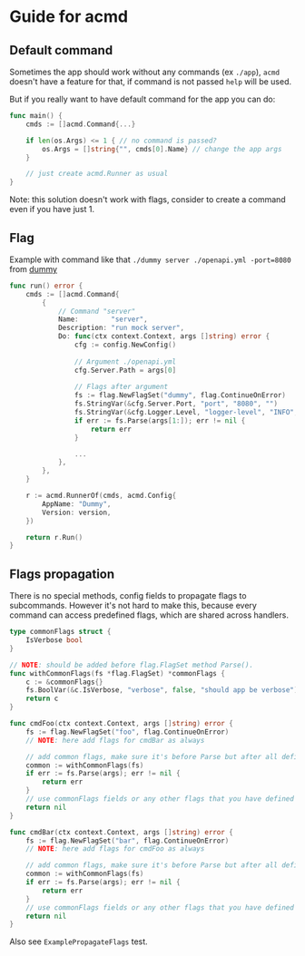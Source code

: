# Guide for acmd

## Default command

Sometimes the app should work without any commands (ex `./app`), `acmd` doesn't have a feature for that, if command is not passed `help` will be used.

But if you really want to have default command for the app you can do:

```go
func main() {
	cmds := []acmd.Command{...}

	if len(os.Args) <= 1 { // no command is passed?
	    os.Args = []string{"", cmds[0].Name} // change the app args
	}

	// just create acmd.Runner as usual
}
```

Note: this solution doesn't work with flags, consider to create a command even if you have just 1.

## Flag

Example with command like that `./dummy server ./openapi.yml -port=8080` from [dummy](https://github.com/neotoolkit/dummy/blob/main/cmd/dummy/main.go)

```go
func run() error {
	cmds := []acmd.Command{
		{
			// Command "server"
			Name:        "server",
			Description: "run mock server",
			Do: func(ctx context.Context, args []string) error {
				cfg := config.NewConfig()
                
				// Argument ./openapi.yml
				cfg.Server.Path = args[0]
                
				// Flags after argument
				fs := flag.NewFlagSet("dummy", flag.ContinueOnError)
				fs.StringVar(&cfg.Server.Port, "port", "8080", "")
				fs.StringVar(&cfg.Logger.Level, "logger-level", "INFO", "")
				if err := fs.Parse(args[1:]); err != nil {
					return err
				}

				...
			},
		},
	}

	r := acmd.RunnerOf(cmds, acmd.Config{
		AppName: "Dummy",
		Version: version,
	})

	return r.Run()
}
```

## Flags propagation

There is no special methods, config fields to propagate flags to subcommands. However it's not hard to make this, because every command can access predefined flags, which are shared across handlers.

```go
type commonFlags struct {
	IsVerbose bool
}

// NOTE: should be added before flag.FlagSet method Parse().
func withCommonFlags(fs *flag.FlagSet) *commonFlags {
	c := &commonFlags{}
	fs.BoolVar(&c.IsVerbose, "verbose", false, "should app be verbose")
	return c
}

func cmdFoo(ctx context.Context, args []string) error {
	fs := flag.NewFlagSet("foo", flag.ContinueOnError)
	// NOTE: here add flags for cmdBar as always

	// add common flags, make sure it's before Parse but after all defined flags
	common := withCommonFlags(fs)
	if err := fs.Parse(args); err != nil {
		return err
	}
	// use commonFlags fields or any other flags that you have defined
	return nil
}

func cmdBar(ctx context.Context, args []string) error {
	fs := flag.NewFlagSet("bar", flag.ContinueOnError)
	// NOTE: here add flags for cmdFoo as always

	// add common flags, make sure it's before Parse but after all defined flags
	common := withCommonFlags(fs)
	if err := fs.Parse(args); err != nil {
		return err
	}
	// use commonFlags fields or any other flags that you have defined
	return nil
}
```

Also see `ExamplePropagateFlags` test.
